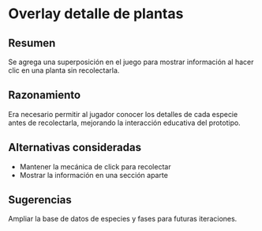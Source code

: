# Overlay detalle de plantas

## Resumen
Se agrega una superposición en el juego para mostrar información al hacer clic en una planta sin recolectarla.

## Razonamiento
Era necesario permitir al jugador conocer los detalles de cada especie antes de recolectarla, mejorando la interacción educativa del prototipo.

## Alternativas consideradas
- Mantener la mecánica de click para recolectar
- Mostrar la información en una sección aparte

## Sugerencias
Ampliar la base de datos de especies y fases para futuras iteraciones.
